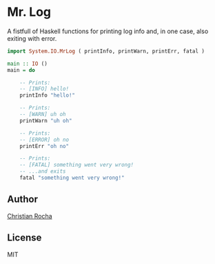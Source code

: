 Mr. Log
=======

A fistfull of Haskell functions for printing log info and, in one case, also
exiting with error.

```haskell
import System.IO.MrLog ( printInfo, printWarn, printErr, fatal )

main :: IO ()
main = do

    -- Prints:
    -- [INFO] hello!
    printInfo "hello!"

    -- Prints:
    -- [WARN] uh oh
    printWarn "uh oh"

    -- Prints:
    -- [ERROR] oh no
    printErr "oh no"

    -- Prints:
    -- [FATAL] something went very wrong!
    -- ...and exits
    fatal "something went very wrong!"
```

## Author

[Christian Rocha](https://github.com/meowgorithm)

## License

MIT
